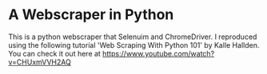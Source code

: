 # A Webscraper in Python

This is a python webscraper that Selenuim and ChromeDriver. I reproduced using the following tutorial 'Web Scraping With Python 101' by Kalle Hallden. You can check it out here at https://www.youtube.com/watch?v=CHUxmVVH2AQ